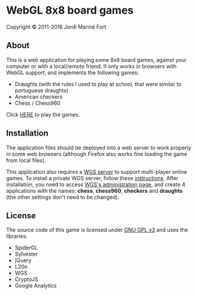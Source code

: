 WebGL 8x8 board games
=====================
Copyright © 2011-2016 Jordi Mariné Fort

About
-----

This is a web application for playing some 8x8 board games, against your computer or with a local/remote friend.
It only works in browsers with WebGL support, and implements the following games:
- Draughts (with the rules I used to play at school, that were similar to portuguese draughts)
- American checkers
- Chess / Chess960


Click [HERE](http://wgs-jmarine.rhcloud.com/webgl8x8boardgames/) to play the games.


Installation
------------

The application files should be deployed into a web server to work properly in some web browsers (although Firefox also works fine loading the game from local files).

This application also requires a [WGS server](https://github.com/jmarine/wgs) to support multi-player online games. To install a private WGS server, follow these [instructions](https://github.com/jmarine/wgs/wiki/Installation). After installation, you need to access [WGS's administration page](http://localhost:8080/admin.html), and create 4 applications with the names: **chess**, **chess960**, **checkers** and **draughts**
(the other settings don't need to be changed).


License
-------

The source code of this game is licensed under [GNU GPL v3](https://raw.githubusercontent.com/jmarine/webgl8x8boardgames/master/LICENSE.txt) and uses the libraries:
- SpiderGL
- Sylvester
- jQuery
- L20n
- WGS
- CryptoJS
- Google Analytics

